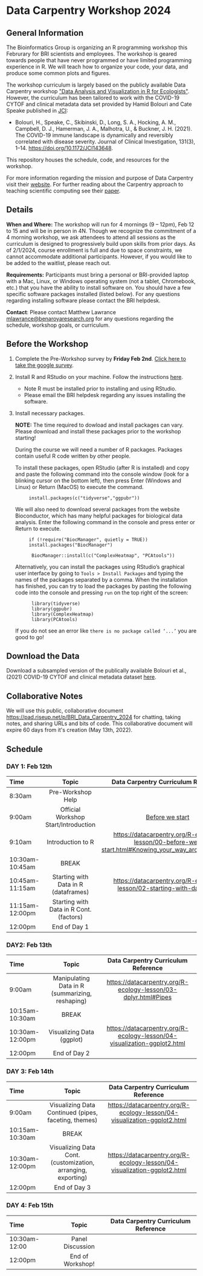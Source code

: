 # Data Carpentry Workshop 2024

## General Information

The Bioinformatics Group is organizing an R programming workshop this Februrary for BRI scientists and employees. The workshop is geared towards people that have never programmed or have limited programming experience in R. We will teach how to organize your code, your data, and produce some common plots and figures. 

The workshop curriculum is largely based on the publicly available Data Carpentry workshop ["Data Analysis and Visualization in R for Ecologists"](https://datacarpentry.org/R-ecology-lesson/). However, the curriculum has been tailored to work with the COVID-19 CYTOF and clinical metadata data set provided by Hamid Bolouri and Cate Speake published in [JCI](https://doi.org/10.1172/JCI143648):

- Bolouri, H., Speake, C., Skibinski, D., Long, S. A., Hocking, A. M., Campbell, D. J., Hamerman, J. A., Malhotra, U., & Buckner, J. H. (2021). The COVID-19 immune landscape is dynamically and reversibly correlated with disease severity. Journal of Clinical Investigation, 131(3), 1–14. https://doi.org/10.1172/JCI143648.

This repository houses the schedule, code, and resources for the workshop.

For more information regarding the mission and purpose of Data Carpentry visit their [website](https://datacarpentry.org). For further reading about the Carpentry approach to teaching scientific computing see their [paper](https://journals.plos.org/ploscompbiol/article?id=10.1371/journal.pcbi.1005510).

## Details

**When and Where:** The workshop will run for 4 mornings (9 – 12pm), Feb 12 to 15 and will be in person in 4N. Though we recognize the commitment of a 4 morning workshop, we ask attendees to attend all sessions as the curriculum is designed to progressively build upon skills from prior days. As of 2/1/2024, course enrollment is full and due to space constraints, we cannot accommodate additional participants. However, if you would like to be added to the waitlist, please reach out. 

**Requirements:** Participants must bring a personal or BRI-provided laptop with a Mac, Linux, or Windows operating system (not a tablet, Chromebook, etc.) that you have the ability to install software on. You should have a few specific software packages installed (listed below). For any questions regarding installing software please contact the BRI helpdesk.

**Contact**: Please contact Matthew Lawrance <mlawrance@benaroyaresearch.org> for any questions regarding the schedule, workshop goals, or curriculum.

## Before the Workshop

1. Complete the Pre-Workshop survey by **Friday Feb 2nd**. [Click here to take the google survey](https://forms.gle/asMiP1DRyo76TyQEA).

2. Install R and RStudio on your machine. Follow the instructions [here](https://datacarpentry.org/R-ecology-lesson/#Install_R_and_RStudio).

    - Note R must be installed prior to installing and using RStudio.
    - Please email the BRI helpdesk regarding any issues installing the software.

3. Install necessary packages.

    **NOTE:** The time required to dowload and install packages can vary. Please download and install these packages prior to the workshop starting!

    During the course we will need a number of R packages. Packages contain useful R code written by other people.

    To install these packages, open RStudio (after R is installed) and copy and paste the following command into the console window (look for a blinking cursor on the bottom left), then press Enter (Windows and Linux) or Return (MacOS) to execute the command.

            
            install.packages(c("tidyverse","ggpubr"))



    We will also need to download several packages from the website Bioconductor, which has many helpful packages for biological data analysis. Enter the following command in the console and press enter or Return to execute.



            if (!require("BiocManager", quietly = TRUE))
            install.packages("BiocManager")

             BiocManager::install(c("ComplexHeatmap", "PCAtools"))

        

    Alternatively, you can install the packages using RStudio’s graphical user interface by going to `Tools > Install Packages` and typing the names of the packages separated by a comma. When the installation has finished, you can try to load the packages by pasting the following code into the console and pressing `run` on the top right of the screen:

            
             library(tidyverse)
             library(ggpubr)
             library(ComplexHeatmap)
             library(PCAtools)

            

    If you do not see an error like `there is no package called ‘...’` you are good to go!

## Download the Data

Download a subsampled version of the publically available Bolouri et al., (2021) COVID-19 CYTOF and clinical metadata dataset [here](https://github.com/BenaroyaResearch/Data_Carpentry_Workshop_2022/blob/main/WORKSHOP_DATA/Bolouri_2021_subset.csv).

## Collaborative Notes

We will use this public, collaborative document <https://pad.riseup.net/p/BRI_Data_Carpentry_2024> for chatting, taking notes, and sharing URLs and bits of code. This collaborative document will expire 60 days from it's creation (May 13th, 2022).

## Schedule


### DAY 1: Feb 12th

| Time           | Topic                                            | Data Carpentry Curriculum Reference                                                                  |
|:---------------|:------------------------------------------------:|:----------------------------------------------------------------------------------------------------:|
| 8:30am         |Pre-Workshop Help                                 |                                                                                                      |
| 9:00am         |Official Workshop Start/Introduction              | [Before we start](https://htmlpreview.github.io/?https://github.com/BenaroyaResearch/Data_Carpentry_Workshop_2024/blob/main/episodes/00-before-we-start.html)                                 |
| 9:10am         |Introduction to R                                 | <https://datacarpentry.org/R-ecology-lesson/00-before-we-start.html#Knowing_your_way_around_RStudio> |
| 10:30am-10:45am|BREAK                                             |                                                                                                      |
| 10:45am-11:15am|Starting with Data in R (dataframes)              | <https://datacarpentry.org/R-ecology-lesson/02-starting-with-data.html>                              |
| 11:15am-12:00pm|Starting with Data in R Cont. (factors)           |                                                                                                      |
| 12:00pm        |End of Day 1                                      |                                                                                                      |


### DAY2: Feb 13th

| Time           | Topic                                            | Data Carpentry Curriculum Reference                                                                  |
|:---------------|:------------------------------------------------:|:----------------------------------------------------------------------------------------------------:|
| 9:00am         |Manipulating Data in R  (summarizing, reshaping)  | <https://datacarpentry.org/R-ecology-lesson/03-dplyr.html#Pipes>                                     |
| 10:15am-10:30am|BREAK                                             |                                                                                                      |
| 10:30am-12:00pm|Visualizing Data (ggplot)                         | <https://datacarpentry.org/R-ecology-lesson/04-visualization-ggplot2.html>                           |
| 12:00pm        |End of Day 2                                      |                                                                                                      |

### DAY 3: Feb 14th

| Time           | Topic                                                       | Data Carpentry Curriculum Reference                                                                  |
|:---------------|:-----------------------------------------------------------:|:----------------------------------------------------------------------------------------------------:|
| 9:00am         |Visualizing Data Continued (pipes, faceting, themes)         | <https://datacarpentry.org/R-ecology-lesson/04-visualization-ggplot2.html>                           |
| 10:15am-10:30am|BREAK                                                        |                                                                                                      |
| 10:30am-12:00pm|Visualizing Data Cont. (customization, arranging, exporting) | <https://datacarpentry.org/R-ecology-lesson/04-visualization-ggplot2.html>                           |
| 12:00pm        |End of Day 3                                                 |                                                                                                      |

### DAY 4: Feb 15th

| Time           | Topic                                               | Data Carpentry Curriculum Reference     |
|:---------------|:---------------------------------------------------:|:---------------------------------------:|
| 10:30am-12:00  |Panel Discussion                                     |                                         |
| 12:00pm        |End of Workshop!                                     |                                         |

